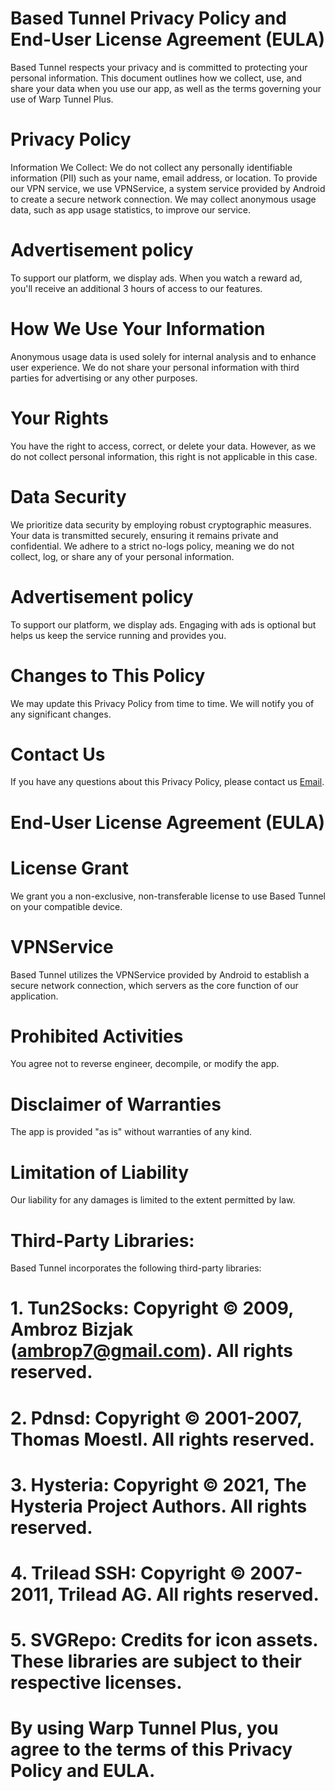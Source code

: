 # Based Tunnel Privacy Policy and End-User License Agreement (EULA)

Based Tunnel respects your privacy and is committed to protecting your personal information. This document outlines how we collect, use, and share your data when you use our app, as well as the terms governing your use of Warp Tunnel Plus.

# Privacy Policy

Information We Collect: We do not collect any personally identifiable information (PII) such as your name, email address, or location. To provide our VPN service, we use VPNService, a system service provided by Android to create a secure network connection. We may collect anonymous usage data, such as app usage statistics, to improve our service.

# Advertisement policy

To support our platform, we display ads. When you watch a reward ad, you'll receive an additional 3 hours of access to our features.

# How We Use Your Information

Anonymous usage data is used solely for internal analysis and to enhance user experience. We do not share your personal information with third parties for advertising or any other purposes.

# Your Rights

You have the right to access, correct, or delete your data. However, as we do not collect personal information, this right is not applicable in this case.

# Data Security

We prioritize data security by employing robust cryptographic measures. Your data is transmitted securely, ensuring it remains private and confidential. We adhere to a strict no-logs policy, meaning we do not collect, log, or share any of your personal information.

# Advertisement policy

To support our platform, we display ads. Engaging with ads is optional but helps us keep the service running and provides you.

# Changes to This Policy

We may update this Privacy Policy from time to time. We will notify you of any significant changes.   

# Contact Us

If you have any questions about this Privacy Policy, please contact us [Email](mailto:basedcatx@gmail.com).  

# End-User License Agreement (EULA)

# License Grant

We grant you a non-exclusive, non-transferable license to use Based Tunnel on your compatible device.

# VPNService

Based Tunnel utilizes the VPNService provided by Android to establish a secure network connection, which servers as the core function of our application.

# Prohibited Activities 

You agree not to reverse engineer, decompile, or modify the app.

# Disclaimer of Warranties

The app is provided "as is" without warranties of any kind.

# Limitation of Liability

Our liability for any damages is limited to the extent permitted by law.
    
# Third-Party Libraries: 
Based Tunnel incorporates the following third-party libraries:

#  1. Tun2Socks: Copyright © 2009, Ambroz Bizjak (ambrop7@gmail.com). All rights reserved.

#  2. Pdnsd: Copyright © 2001-2007, Thomas Moestl. All rights reserved.

#  3. Hysteria: Copyright © 2021, The Hysteria Project Authors. All rights reserved.

#  4. Trilead SSH: Copyright © 2007-2011, Trilead AG. All rights reserved.

#  5. SVGRepo: Credits for icon assets. These libraries are subject to their respective licenses.

# By using Warp Tunnel Plus, you agree to the terms of this Privacy Policy and EULA.
